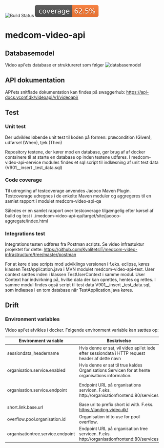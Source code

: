 ![Build Status](https://github.com/KvalitetsIT/medcom-video-api/workflows/Java%20CI%20with%20Maven/badge.svg) ![Test Coverage](.github/badges/jacoco.svg)

# medcom-video-api
## Databasemodel 
Video api'ets database er struktureret som følger
![databasemodel](/medcom-video-api-qa/docs/database.png)

## API dokumentation
API'ets snitflade dokumentation kan findes på swaggerhub:
https://api-docs.vconf.dk/videoapi/v1/videoapi/

## Test
### Unit test
Der udvikles løbende unit test til koden på formen: præcondition (Given), udførsel (When), tjek (Then)

Repository testene, der kører mod en database, gør brug af af docker containere til at starte en database op inden testene udføres. I medcom-video-api-service modules findes et sql script til indlæsning af unit test data (V901__insert _test_data.sql)

### Code coverage
Til udregning af testcoverage anvendes Jacoco Maven Plugin. Testcoverage udregnes i de enkelte Maven moduler og aggregeres til en samlet rapport i modulet medcom-video-api-qa

Således er en samlet rapport over testcoverage tilgængelig efter kørsel af build og test i
./medcom-video-api-qa/target/site/jacoco-aggregate/index.html

### Integrations test
Integrations testen udføres fra Postman scripts. Se video infrastuktur projektet for dette:
https://github.com/KvalitetsIT/medcom-video-infrastructure/tree/master/postman

For at køre disse scripts mod udviklings versionen i f.eks. eclipse, køres klassen TestApplication.java i MVN modulet medcom-video-api-test. User context sættes inden i klassen TestUserContext i samme modul. User Context har indvirkning på, hvilke data der kan oprettes, hentes og rettes. I samme modul findes også script til test data V901__insert _test_data.sql, som indlæses i en tom database når TestApplication.java køres.


## Drift
### Environment variables
Video api'et afvikles i docker. Følgende environment variable kan sættes op:

| Environment variable       | Beskrivelse                                                                                    |           Krævet / Default  |
| -------------------------- |------------------------------------------------------------------------------------------------| -----------------------------|
| sessiondata_headername     | Hvis denne er sat, vil video api'et lede efter sessiondata i HTTP request header af dette navn | Ikke krævet / Ingen default  |
|organisation.service.enabled| Hvis denne er sat til true kaldes Organisations Servicen for at hente organisations information.| Ikke krævet. Default false. |
|organisation.service.endpoint| Endpoint URL på organisations servicen. F.eks. http://organisationfrontend:80/services         | Ikke krævet. Skal være sat hvis organisation.service.enabled er sat til true. |
|short.link.base.url        | Base url to prefix short id with. F.eks. https://landing.video.dk/ | Krævet
|overflow.pool.organisation.id | Organisation id to use for pool overflow. | Krævet
|organisationtree.service.endpoint| Endpoint URL på organisation tree servicen. F.eks. http://organisationfrontend:80/services         | Krævet
